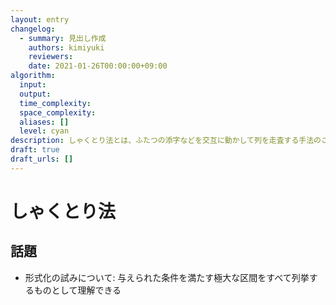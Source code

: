 ```yaml
---
layout: entry
changelog:
  - summary: 見出し作成
    authors: kimiyuki
    reviewers:
    date: 2021-01-26T00:00:00+09:00
algorithm:
  input:
  output:
  time_complexity:
  space_complexity:
  aliases: []
  level: cyan
description: しゃくとり法とは、ふたつの添字などを交互に動かして列を走査する手法のこと。
draft: true
draft_urls: []
---
```


# しゃくとり法

## 話題

-   形式化の試みについて: 与えられた条件を満たす極大な区間をすべて列挙するものとして理解できる
